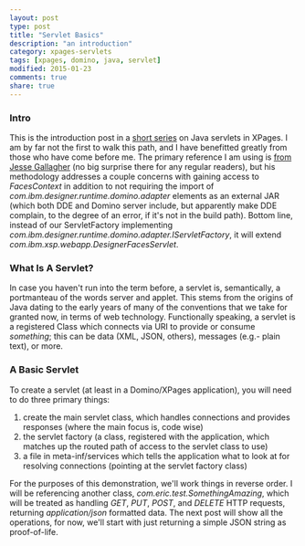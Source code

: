 ```yaml
---
layout: post
type: post
title: "Servlet Basics"
description: "an introduction"
category: xpages-servlets
tags: [xpages, domino, java, servlet]
modified: 2015-01-23
comments: true
share: true
---
```


### Intro
This is the introduction post in a [short series]() on Java servlets in XPages. I am by far not the first to walk this path, and I have benefitted greatly from those who have come before me. The primary reference I am using is [from Jesse Gallagher](//frostillic.us/f.nsf/posts/building-xpages-servlets-with-facescontext-access) (no big surprise there for any regular readers), but his methodology addresses a couple concerns with gaining access to _FacesContext_ in addition to not requiring the import of _com.ibm.designer.runtime.domino.adapter_ elements as an external JAR (which both DDE and Domino server include, but apparently make DDE complain, to the degree of an error, if it's not in the build path). Bottom line, instead of our ServletFactory implementing _com.ibm.designer.runtime.domino.adapter.IServletFactory_, it will extend _com.ibm.xsp.webapp.DesignerFacesServlet_.


### What Is A Servlet?
In case you haven't run into the term before, a servlet is, semantically, a portmanteau of the words server and applet. This stems from the origins of Java dating to the early years of many of the conventions that we take for granted now, in terms of web technology. Functionally speaking, a servlet is a registered Class which connects via URI to provide or consume _something_; this can be data (XML, JSON, others), messages (e.g.- plain text), or more.

### A Basic Servlet
To create a servlet (at least in a Domino/XPages application), you will need to do three primary things:

1. create the main servlet class, which handles connections and provides responses (where the main focus is, code wise)
2. the servlet factory (a class, registered with the application, which matches up the routed path of access to the servlet class to use)
3. a file in meta-inf/services which tells the application what to look at for resolving connections (pointing at the servlet factory class)

For the purposes of this demonstration, we'll work things in reverse order. I will be referencing another class, _com.eric.test.SomethingAmazing_, which will be treated as handling _GET_, _PUT_, _POST_, and _DELETE_ HTTP requests, returning _application/json_ formatted data. The next post will show all the operations, for now, we'll start with just returning a simple JSON string as proof-of-life.
